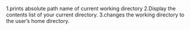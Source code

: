 1.prints absolute path name of current working directory
2.Display the contents list of your current directory.
3.changes the working directory to the user’s home directory.
